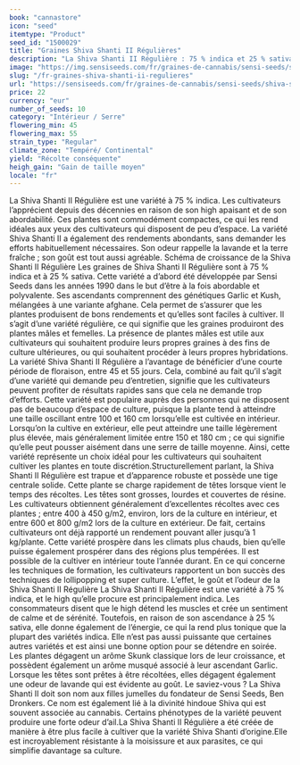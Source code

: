 ```yaml
---
book: "cannastore"
icon: "seed"
itemtype: "Product"
seed_id: "1500029"
title: "Graines Shiva Shanti II Régulières"
description: "La Shiva Shanti II Régulière : 75 % indica et 25 % sativa. Plante compacte et à fort rendement à l’arôme Skunk. High relaxant et légèrement tonique."
image: "https://img.sensiseeds.com/fr/graines-de-cannabis/sensi-seeds/shiva-shanti-ii-image.png"
slug: "/fr-graines-shiva-shanti-ii-regulieres"
url: "https://sensiseeds.com/fr/graines-de-cannabis/sensi-seeds/shiva-shanti-ii?a_aid=cannastore"
price: 22
currency: "eur"
number_of_seeds: 10
category: "Intérieur / Serre"
flowering_min: 45
flowering_max: 55
strain_type: "Regular"
climate_zone: "Tempéré/ Continental"
yield: "Récolte conséquente"
heigh_gain: "Gain de taille moyen"
locale: "fr"
---
```

La Shiva Shanti II Régulière est une variété à 75 % indica. Les cultivateurs l’apprécient depuis des décennies en raison de son high apaisant et de son abordabilité. Ces plantes sont commodément compactes, ce qui les rend idéales aux yeux des cultivateurs qui disposent de peu d’espace. La variété Shiva Shanti II a également des rendements abondants, sans demander les efforts habituellement nécessaires. Son odeur rappelle la lavande et la terre fraîche ; son goût est tout aussi agréable. Schéma de croissance de la Shiva Shanti II Régulière Les graines de Shiva Shanti II Régulière sont à 75 % indica et à 25 % sativa. Cette variété a d’abord été développée par Sensi Seeds dans les années 1990 dans le but d’être à la fois abordable et polyvalente. Ses ascendants comprennent des génétiques Garlic et Kush, mélangées à une variante afghane. Cela permet de s’assurer que les plantes produisent de bons rendements et qu’elles sont faciles à cultiver. Il s’agit d’une variété régulière, ce qui signifie que les graines produiront des plantes mâles et femelles. La présence de plantes mâles est utile aux cultivateurs qui souhaitent produire leurs propres graines à des fins de culture ultérieures, ou qui souhaitent procéder à leurs propres hybridations. La variété Shiva Shanti II Régulière a l’avantage de bénéficier d’une courte période de floraison, entre 45 et 55 jours. Cela, combiné au fait qu’il s’agit d’une variété qui demande peu d’entretien, signifie que les cultivateurs peuvent profiter de résultats rapides sans que cela ne demande trop d’efforts. Cette variété est populaire auprès des personnes qui ne disposent pas de beaucoup d’espace de culture, puisque la plante tend à atteindre une taille oscillant entre 100 et 160 cm lorsqu’elle est cultivée en intérieur. Lorsqu’on la cultive en extérieur, elle peut atteindre une taille légèrement plus élevée, mais généralement limitée entre 150 et 180 cm ; ce qui signifie qu’elle peut pousser aisément dans une serre de taille moyenne. Ainsi, cette variété représente un choix idéal pour les cultivateurs qui souhaitent cultiver les plantes en toute discrétion.Structurellement parlant, la Shiva Shanti II Régulière est trapue et d’apparence robuste et possède une tige centrale solide. Cette plante se charge rapidement de têtes lorsque vient le temps des récoltes. Les têtes sont grosses, lourdes et couvertes de résine. Les cultivateurs obtiennent généralement d’excellentes récoltes avec ces plantes ; entre 400 à 450 g/m2, environ, lors de la culture en intérieur, et entre 600 et 800 g/m2 lors de la culture en extérieur. De fait, certains cultivateurs ont déjà rapporté un rendement pouvant aller jusqu’à 1 kg/plante. Cette variété prospère dans les climats plus chauds, bien qu’elle puisse également prospérer dans des régions plus tempérées. Il est possible de la cultiver en intérieur toute l’année durant. En ce qui concerne les techniques de formation, les cultivateurs rapportent un bon succès des techniques de lollipopping et super culture. L’effet, le goût et l’odeur de la Shiva Shanti II Régulière La Shiva Shanti II Régulière est une variété à 75 % indica, et le high qu’elle procure est principalement indica. Les consommateurs disent que le high détend les muscles et crée un sentiment de calme et de sérénité. Toutefois, en raison de son ascendance à 25 % sativa, elle donne également de l’énergie, ce qui la rend plus tonique que la plupart des variétés indica. Elle n’est pas aussi puissante que certaines autres variétés et est ainsi une bonne option pour se détendre en soirée. Les plantes dégagent un arôme Skunk classique lors de leur croissance, et possèdent également un arôme musqué associé à leur ascendant Garlic. Lorsque les têtes sont prêtes à être récoltées, elles dégagent également une odeur de lavande qui est évidente au goût. Le saviez-vous ? La Shiva Shanti II doit son nom aux filles jumelles du fondateur de Sensi Seeds, Ben Dronkers. Ce nom est également lié à la divinité hindoue Shiva qui est souvent associée au cannabis. Certains phénotypes de la variété peuvent produire une forte odeur d’ail.La Shiva Shanti II Régulière a été créée de manière à être plus facile à cultiver que la variété Shiva Shanti d’origine.Elle est incroyablement résistante à la moisissure et aux parasites, ce qui simplifie davantage sa culture.
